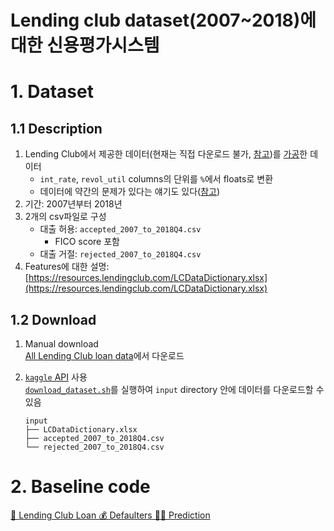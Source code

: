 # Lending club dataset(2007~2018)에 대한 신용평가시스템

# 1. Dataset
## 1.1 Description
1. Lending Club에서 제공한 데이터(현재는 직접 다운로드 불가, [참고](https://www.kaggle.com/datasets/wordsforthewise/lending-club/discussion/317467))를 [가공](https://github.com/nateGeorge/preprocess_lending_club_data)한 데이터
   - `int_rate`, `revol_util` columns의 단위를 `%`에서 floats로 변환
   - 데이터에 약간의 문제가 있다는 얘기도 있다([참고](https://www.kaggle.com/datasets/wordsforthewise/lending-club/discussion/170691))
2. 기간: 2007년부터 2018년 
3. 2개의 csv파일로 구성
   - 대출 허용: `accepted_2007_to_2018Q4.csv`
     - FICO score 포함
   - 대출 거절: `rejected_2007_to_2018Q4.csv`
4. Features에 대한 설명: [https://resources.lendingclub.com/LCDataDictionary.xlsx](https://resources.lendingclub.com/LCDataDictionary.xlsx)


## 1.2 Download
1. Manual download \
[All Lending Club loan data](https://www.kaggle.com/datasets/wordsforthewise/lending-club)에서 다운로드

2. [`kaggle` API]((https://www.kaggle.com/docs/api)) 사용 \
[`download_dataset.sh`](download_dataset.sh)를 실행하여 `input` directory 안에 데이터를 다운로드할 수 있음
    ```
    input
    ├── LCDataDictionary.xlsx
    ├── accepted_2007_to_2018Q4.csv
    └── rejected_2007_to_2018Q4.csv
    ```

# 2. Baseline code
[🏦 Lending Club Loan 💰 Defaulters 🏃‍♂ Prediction](https://www.kaggle.com/code/faressayah/lending-club-loan-defaulters-prediction)
